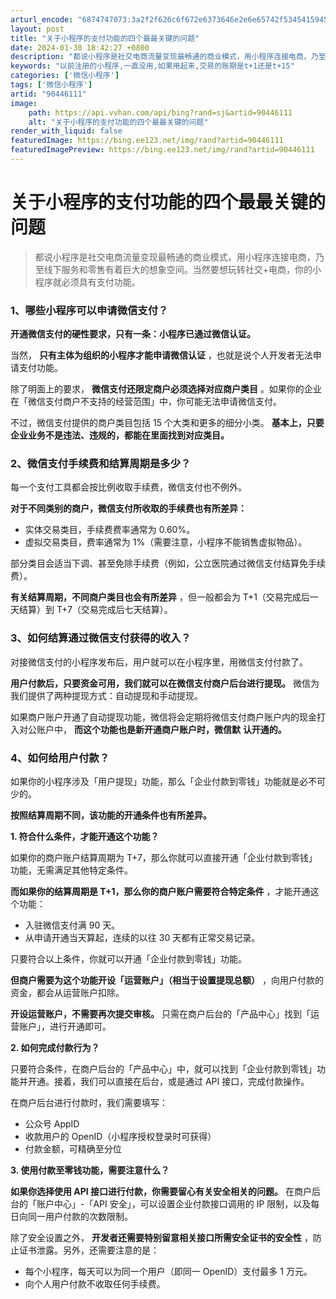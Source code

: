 ```yaml
---
arturl_encode: "6874747073:3a2f2f626c6f672e6373646e2e6e65742f534541594548494e:2f61727469636c652f64657461696c732f3930343436313131"
layout: post
title: "关于小程序的支付功能的四个最最关键的问题"
date: 2024-01-30 18:42:27 +0800
description: "都说小程序是社交电商流量变现最畅通的商业模式，用小程序连接电商，乃至线下服务和零售有着巨大的想象空间"
keywords: "以前注册的小程序,一直没用,如果用起来,交易的账期是t+1还是t+15"
categories: ['微信小程序']
tags: ['微信小程序']
artid: "90446111"
image:
    path: https://api.vvhan.com/api/bing?rand=sj&artid=90446111
    alt: "关于小程序的支付功能的四个最最关键的问题"
render_with_liquid: false
featuredImage: https://bing.ee123.net/img/rand?artid=90446111
featuredImagePreview: https://bing.ee123.net/img/rand?artid=90446111
---
```


# 关于小程序的支付功能的四个最最关键的问题

> 都说小程序是社交电商流量变现最畅通的商业模式，用小程序连接电商，乃至线下服务和零售有着巨大的想象空间。当然要想玩转社交+电商，你的小程序就必须具有支付功能。

### **1、哪些小程序可以申请微信支付？**

**开通微信支付的硬性要求，只有一条：小程序已通过微信认证。**

当然，
**只有主体为组织的小程序才能申请微信认证**
，也就是说个人开发者无法申请支付功能。

除了明面上的要求，
**微信支付还限定商户必须选择对应商户类目**
。如果你的企业在「微信支付商户不支持的经营范围」中，你可能无法申请微信支付。

不过，微信支付提供的商户类目包括 15 个大类和更多的细分小类。
**基本上，只要企业业务不是违法、违规的，都能在里面找到对应类目。**

### 2、微信支付手续费和结算周期是多少？

每一个支付工具都会按比例收取手续费，微信支付也不例外。

**对于不同类别的商户，微信支付所收取的手续费也有所差异：**

* 实体交易类目，手续费费率通常为 0.60%。
* 虚拟交易类目，费率通常为 1%（需要注意，小程序不能销售虚拟物品）。

部分类目会适当下调、甚至免除手续费（例如，公立医院通过微信支付结算免手续费）。

**有关结算周期，不同商户类目也会有所差异**
，但一般都会为 T+1（交易完成后一天结算）到 T+7（交易完成后七天结算）。

### 3、如何结算通过微信支付获得的收入？

对接微信支付的小程序发布后，用户就可以在小程序里，用微信支付付款了。

**用户付款后，只要资金可用，我们就可以在微信支付商户后台进行提现。**
微信为我们提供了两种提现方式：自动提现和手动提现。

如果商户账户开通了自动提现功能，微信将会定期将微信支付商户账户内的现金打入对公账户中，
**而这个功能也是新开通商户账户时，微信默**
**认开通的。**

### 4、如何给用户付款？

如果你的小程序涉及「用户提现」功能，那么「企业付款到零钱」功能就是必不可少的。

**按照结算周期不同，该功能的开通条件也有所差异。**

**1. 符合什么条件，才能开通这个功能？**

如果你的商户账户结算周期为 T+7，那么你就可以直接开通「企业付款到零钱」功能，无需满足其他特定条件。

**而如果你的结算周期是 T+1，那么你的商户账户需要符合特定条件**
，才能开通这个功能：

* 入驻微信支付满 90 天。
* 从申请开通当天算起，连续的以往 30 天都有正常交易记录。

只要符合以上条件，你就可以开通「企业付款到零钱」功能。

**但商户需要为这个功能开设「运营账户」（相当于设置提现总额）**
，向用户付款的资金，都会从运营账户扣除。

**开设运营账户，不需要再次提交审核。**
只需在商户后台的「产品中心」找到「运营账户」，进行开通即可。

**2. 如何完成付款行为？**

只要符合条件，在商户后台的「产品中心」中，就可以找到「企业付款到零钱」功能并开通。接着，我们可以直接在后台，或是通过 API 接口，完成付款操作。

在商户后台进行付款时，我们需要填写：

* 公众号 AppID
* 收款用户的 OpenID（小程序授权登录时可获得）
* 付款金额，可精确至分位

**3. 使用付款至零钱功能，需要注意什么？**

**如果你选择使用 API 接口进行付款，你需要留心有关安全相关的问题。**
在商户后台的「账户中心」-「API 安全」，可以设置企业付款接口调用的 IP 限制，以及每日向同一用户付款的次数限制。

除了安全设置之外，
**开发者还需要特别留意相关接口所需安全证书的安全性**
，防止证书泄露。另外，还需要注意的是：

* 每个小程序，每天可以为同一个用户（即同一 OpenID）支付最多 1 万元。
* 向个人用户付款不收取任何手续费。